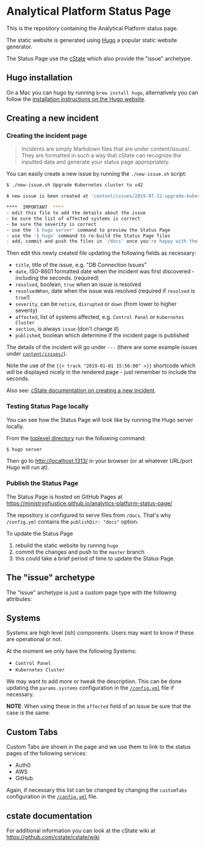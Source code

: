 # Analytical Platform Status Page
This is the repository containing the Analytical Platform status
page.

The static website is generated using [Hugo](https://gohugo.io/)
a popular static website generator.

The Status Page use the [cState](https://github.com/cstate/cstate)
which also provide the "issue" archetype.


## Hugo installation
On a Mac you can hugo by running `brew install hugo`, alternatively you
can follow the [installation instructions on the Hugo website].

[installation instructions on the Hugo website]: https://gohugo.io/getting-started/installing/


## Creating a new incident

### Creating the incident page
> Incidents are simply Markdown files that are
> under content/issues/. They are formatted in such a way that cState
> can recognize the inputted data and generate your status page
> appropriately.

You can easily create a new issue by running the `./new-issue.sh` script:

```bash
$ ./new-issue.sh Upgrade Kubernetes cluster to v42

A new issue is been created at 'content/issues/2019-07-12-upgrade-kubernetes-cluster-to-v42.md'

****  IMPORTANT  ****
- edit this file to add the details about the issue
- be sure the list of affected systems is correct
- be sure the severity is correct
- use the '$ hugo server' command to preview the Status Page
- use the '$ hugo' command to re-build the Status Page files
- add, commit and push the files in '/docs' once you're happy with the output
```

Then edit this newly created file updating the following fields
as necessary:
- `title`, title of the issue, e.g. "DB Connection Issues"
- `date`, ISO-8601 formatted date when the incident was first discovered - including the seconds. (required)
- `resolved`, boolean, `true` when an issue is resolved
- `resolvedWhen`, date when the issue was resolved (required if `resolved` is `true`!)
- `severity`, can be `notice`, `disrupted` or `down` (from lower to higher severity)
- `affected`, list of systems affected, e.g. `Control Panel` or
  `Kubernetes Cluster`
- `section`, is always `issue` (don't change it)
- `published`, boolean which determine if the incident page is published

The details of the incident will go under `---` (there are some
example issues under [`content/issues/`](/content/issues/)).

Note the use of the `{{< track "2019-01-01 15:56:00" >}}` shortcode which
will be displayed nicely in the rendered page - just remember to include
the seconds.


Also see: [cState documentation on creating a new incident](https://github.com/cstate/cstate/wiki/Usage#creating-incidents-method-1).

### Testing Status Page locally
You can see how the Status Page will look like by running the Hugo
server locally.

From the [toplevel directory](/) run the following command:

```bash
$ hugo server
```

Then go to [http://localhost:1313/](http://localhost:1313/) in your
browser (or at whatever URL/port Hugo will run at).


### Publish the Status Page
The Status Page is hosted on GitHub Pages at https://ministryofjustice.github.io/analytics-platform-status-page/

The repository is configured to serve files from `/docs`.
That's why `/config.yml` contains the `publishDir: "docs"` option.

To update the Status Page
1. rebuild the static website by runnng `hugo`
2. commit the changes and push to the `master` branch
3. this could take a brief period of time to update the Status Page.


## The "issue" archetype
The "issue" archetype is just a custom page type with the following
attributes:


## Systems
Systems are high level (ish) components. Users may want to know if
these are operational or not.

At the moment we only have the following Systems:
- `Control Panel`
- `Kubernetes Cluster`

We may want to add more or tweak the description. This can be done
updating the `params.systems` configuration in the [`/config.yml`](/config.yml) file if necessary.

**NOTE**: When using these in the `affected` field of an issue be sure
that the case is the same.

## Custom Tabs
Custom Tabs are shown in the page and we use them to link to the status pages of the following services:
- Auth0
- AWS
- GitHub

Again, if necessary this list can be changed by changing the `customTabs`
configuration in the [`/config.yml`](/config.yml) file.


## cstate documentation
For additional information you can look at the cState wiki at https://github.com/cstate/cstate/wiki
